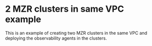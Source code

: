 # 2 MZR clusters in same VPC example

This is an example of creating two MZR clusters in the same VPC and deploying the observability agents in the clusters.
